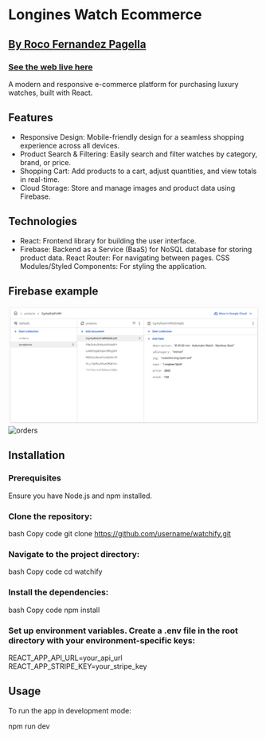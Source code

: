 # Longines Watch Ecommerce
## [By Roco Fernandez Pagella](https://roco-fernandez-p.web.app/)
### [See the web live here](https://chipper-bienenstitch-e785de.netlify.app/) 

A modern and responsive e-commerce platform for purchasing luxury watches, built with React.

## Features
- Responsive Design: Mobile-friendly design for a seamless shopping experience across all devices.
- Product Search & Filtering: Easily search and filter watches by category, brand, or price.
- Shopping Cart: Add products to a cart, adjust quantities, and view totals in real-time.
- Cloud Storage: Store and manage images and product data using Firebase.


## Technologies
- React: Frontend library for building the user interface.
- Firebase: Backend as a Service (BaaS) for NoSQL database for storing product data.
React Router: For navigating between pages.
CSS Modules/Styled Components: For styling the application.

## Firebase example

![products](./public/readme/products.png)
![orders](./readme/orders.png)


## Installation
### Prerequisites
Ensure you have Node.js and npm installed.

### Clone the repository:

bash
Copy code
git clone https://github.com/username/watchify.git


### Navigate to the project directory:

bash
Copy code
cd watchify

### Install the dependencies:

bash
Copy code
npm install

### Set up environment variables. Create a .env file in the root directory with your environment-specific keys:

REACT_APP_API_URL=your_api_url
REACT_APP_STRIPE_KEY=your_stripe_key

## Usage
To run the app in development mode:

npm run dev